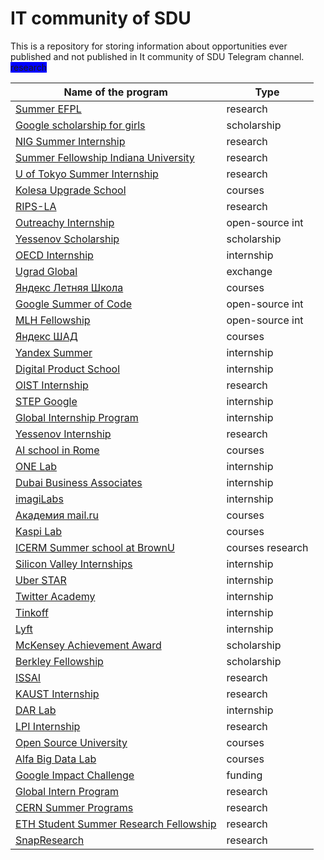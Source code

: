 # IT community of SDU

This is a repository for storing information about opportunities ever published and not published in It community of SDU Telegram channel.
<span style="background-color:blue">research</span>

Name of the program | Type |
--------------------|------|
[Summer EFPL](https://summer.epfl.ch/) | research |
[Google scholarship for girls](https://buildyourfuture.withgoogle.com/scholarships/generation-google-scholarship-emea/) | scholarship |
[NIG Summer Internship](https://www.nig.ac.jp/jimu/soken/intern/2021/index.html) | research |
[Summer Fellowship Indiana University](https://luddy.indiana.edu/research/student-research/fellowship.html) | research |
[U of Tokyo Summer Internship](https://www.ilo.k.u-tokyo.ac.jp/summer_en/program) | research |
[Kolesa Upgrade School](https://upgrade.kolesa.group/) | courses |
[RIPS-LA](http://www.ipam.ucla.edu/programs/student-research-programs/research-in-industrial-projects-for-students-rips-2021/?tab=apply) | research |
[Outreachy Internship](https://www.outreachy.org/) | open-source int |
[Yessenov Scholarship](https://yessenovfoundation.org/o-fonde/programmyi/nauka/stipendiya-im-akademika-sh-esenova/) | scholarship |
[OECD Internship](https://www.oecd.org/careers/internship-programme/) | internship |
[Ugrad Global](https://kz.usembassy.gov/global-ugrad-2021-2022/) | exchange |
[Яндекс Летняя Школа](https://academy.yandex.ru/schools?utm_source=academy&utm_medium=smm&utm_campaign=anons_25.01#courses) | courses |
[Google Summer of Code](https://summerofcode.withgoogle.com/) | open-source int |
[MLH Fellowship](https://fellowship.mlh.io/#programs) | open-source int |
[Яндекс ШАД](https://yandexdataschool.ru/) | courses |
[Yandex Summer](https://yandex.ru/yaintern/) | internship |
[Digital Product School](https://digitalproductschool.io/apply/) | internship |
[OIST Internship](https://admissions.oist.jp/oist-research-internship-program-description) | research |
[STEP Google](https://buildyourfuture.withgoogle.com/programs/step/) | internship |
[Global Internship Program](https://hennge.com/global/gip.html) | internship |
[Yessenov Internship](https://yessenovfoundation.org/o-fonde/programmyi/nauka/nauchnyie-stazhirovki-v-laboratoriyah-mira/) | research |
[AI school in Rome](https://picampus-school.com/programme/school-of-ai/) | courses |
[ONE Lab]() | internship |
[Dubai Business Associates](https://dubaibusinessassociates.ae/) | internship |
[imagiLabs](https://imagilabs.com/pages/careers) | internship |
[Академия mail.ru](https://data.mail.ru/pages/index/?next=/feed/%3F#auth) | courses |
[Kaspi Lab](https://lab.kaspi.kz/) | courses |
[ICERM Summer school at BrownU](https://icerm.brown.edu/summerug/2020/#programdetails) | courses research |
[Silicon Valley Internships](https://siliconvalleyinternship.com/) | internship |
[Uber STAR](https://www.uber.com/us/en/careers/teams/university/) | internship |
[Twitter Academy](https://twitteracademy21.splashthat.com/) | internship |
[Tinkoff](https://fintech.tinkoff.ru/study/start/) | internship |
[Lyft](https://www.lyft.com/careers/university) | internship |
[McKensey Achievement Award](https://www.mckinsey.com/careers/mckinsey-achievement-awards/overview#) | scholarship |
[Berkley Fellowship](https://www.noticebard.com/miller-research-fellowship-university-california-berkeley/) | scholarship |
[ISSAI](https://issai.nu.edu.kz/home/) | research |
[KAUST Internship](https://vsrp.kaust.edu.sa/internship/introduction) | research |
[DAR Lab](https://dar.io/ru/internships) | internship |
[LPI Internship](https://www.lpi.usra.edu/lpiintern/) | research |
[Open Source University](https://github.com/ossu/computer-science) | courses |
[Alfa Big Data Lab](https://alfalab.kz/?utm_source=instagram&utm_medium=cpc&utm_campaign=ads&fbclid=PAAaY9N16JLnUc5Eo6TSY7S_f6JsnAHuZcjysow3sHfOP5ydDcbQRL3E-Bf8o) | courses |
[Google Impact Challenge](https://impactchallenge.withgoogle.com/womenandgirls2021/process) | funding |
[Global Intern Program ](https://ipa.gist.ac.kr/ipa/sub04_01_01.do) | research |
[CERN Summer Programs](https://careers.cern/summer) | research |
[ETH Student Summer Research Fellowship](https://inf.ethz.ch/studies/summer-research-fellowship.html) | research |
[SnapResearch](https://snap.submittable.com/submit) | research |

